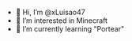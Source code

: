- 👋 Hi, I’m @xLuisao47
- 👀 I’m interested in Minecraft
- 🌱 I’m currently learning "Portear" 


<!---
xLuisao47/xLuisao47 is a ✨ special ✨ repository because its `README.md` (this file) appears on your GitHub profile.
You can click the Preview link to take a look at your changes.
--->
